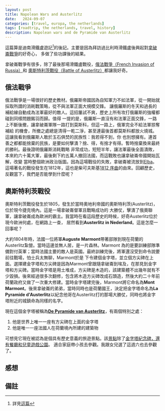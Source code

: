 ```yaml
---
layout: post
title: Napolean Wars and Austerlitz
date:   2024-09-07
categories: [travel, europa, the netherlands]
tags: [roadtrip, the netherlands, travel, history]
description: Napolean wars and de Pyramide van Austerlitz
---
```


這篇算是迪南滑鐵盧遊記[^dinant-post]的後記。主要是因為拜訪過比利時滑鐵盧後興起對[拿破崙戰爭][napolean-wars]的好奇心，
多做了些功課後的結果。

拿破崙戰爭有很多，除了最後那場滑鐵盧戰役，[俄法戰爭（French Invasion of Russia）][france-russia]和
[奧斯特利茨戰役（Battle of Austerlitz）][battle-austerlitz]都讓我好奇。


## 俄法戰爭

俄法戰爭是一場很好的歷史教材。俄羅斯帝國因為自知軍力不如法軍，從一開始就採取所謂的消耗戰策略，從不與法軍正面大規模交鋒。
讓俄羅斯的冬天和過長的補給線自動成為法軍最好的敵人。這招屢試不爽，歷史上所有攻打俄羅斯的強權都碰到同樣問題鎩羽而歸。值得
一提的是，俄羅斯一直沒有和法軍正面交鋒，一路上不斷後撤，讓拿破崙軍隊一路打到莫斯科，但這一路上，俄軍完全不給法軍掠奪補給
的機會，所撤之處總是清得一乾二淨，甚至連最後首都莫斯科都放火燒城。這讓我看到俄羅斯人敢於玉石俱焚的民族性：我若得不到，你
也別想擁有。連首善之都都能捨棄的民族，是要如何擊潰？捨、得，有捨才有得。暫時捨棄換來最終的勝利。最後證明俄羅斯消耗戰略
非常成功，短短半年，讓法軍最後全面潰敗，本來約六十萬大軍，最後剩下約五萬人撤回法國，而這戰敗也讓拿破崙帝國開始瓦解，改變
當時整個歐洲政治版圖。因為這場戰役的失敗，拿破崙被流放到[Elba][elba]。這場著名的戰役發生在1812年，這也是柴可夫斯基[1812
序曲][overture]的由來。回顧歷史，反觀當下，我們是否能學到什麼呢？


## 奧斯特利茨戰役

奧斯特利茨戰役發生於1805，發生於當時奧地利帝國的奧斯特利茨(Austerlitz)，位於現今捷克境內。這是一場拿破崙督軍且戰略成功的
大勝仗，擊潰了俄奧聯軍，讓拿破崙成為歐洲的霸主。我當時在看這段歷史的時候，好奇Austerlitz位於現今歐洲何處，在網路上一查，
居然看到**Austerlitz in Nederland**。這是怎麼一回事呢？

大約1804年時，法國一位將軍**Auguste Marmont**帶著部隊到現在荷蘭的Austerlitz紮營。當時這邊並無人居，是一片森林。Marmont
為的是要訓練部隊準備對付英軍；當時法國主要的敵人是英國。最終訓練完後，將軍還沒受到命令說要前往戰場，怕士兵太無聊，Marmont於是
下令建個金字塔，並立個方尖碑在上面。選擇建金字塔和方尖碑是因為Marmont曾跟隨拿破崙到埃及，在那見到金字塔和方尖碑。當時金字塔是用土堆成，方尖碑是木造的，該建築體不出幾年就有不少毀損。後來經過很多次翻修，包含將木造方尖碑改成石頭造，然後大約二十年前荷蘭政府又做了一次重大修建。當時金字塔建完後，Marmont將它命名為**Mont Marmont**。後來拿破崙的弟弟，當時同時也是荷蘭國王，決定把金字塔命名為**La Pyramide d'Austerlitz**以紀念他哥在Austerlitz打的那場大勝仗，同時也將金字塔附近的城鎮命為同樣的名字。

現在這個金字塔被稱為[**De Pyramide van Austerlitz**][pyramide]，有兩個特別之處：

1. 他是世界上唯一一座有方尖碑在上面的金字塔
2. 他是唯一一座法國人在荷蘭境內所建的建築物 

可想見它現在被認為是個具有歷史意義的旅遊景點。該[景點][location]除了[金字塔紀念碑，還有餐廳和兒童遊戲公園][austerlitz]。
適合家庭帶小孩去參觀。我跟女兒選了這週六也去參觀了。

## 感想


## 備註

[^dinant-post]: 詳見[這篇](/posts/dinant-waterloo-trip)


[napolean-wars]: https://en.wikipedia.org/wiki/Napoleonic_Wars
[france-russia]: https://en.wikipedia.org/wiki/French_invasion_of_Russia
[elba]: https://en.wikipedia.org/wiki/Elba
[overture]: https://en.wikipedia.org/wiki/1812_Overture
[battle-austerlitz]: https://en.wikipedia.org/wiki/Battle_of_Austerlitz
[location]: https://maps.app.goo.gl/9fU6CSM2BiwND2uRA
[austerlitz]: https://www.pyramidevanausterlitz.nl/
[pyramide]: https://en.wikipedia.org/wiki/Pyramid_of_Austerlitz